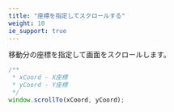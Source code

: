 ```yaml
---
title: "座標を指定してスクロールする"
weight: 10
ie_support: true
---
```


移動分の座標を指定して画面をスクロールします。

```js
/**
 * xCoord - X座標
 * yCoord - Y座標
 */
window.scrollTo(xCoord, yCoord);
```
